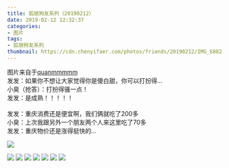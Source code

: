 ```yaml
---
title: 狐朋狗友系列（20190212）
date: 2019-02-12 12:32:37
categories:
- 图片
tags:
- 狐朋狗友系列
thumbnail: https://cdn.chenyifaer.com/photos/friends/20190212/IMG_6882.JPG
---
```


图片来自于<a href="https://weibo.com/p/1005051720171447" target="_blank">quanmmmmm</a><br/>发发：如果你不想让大家觉得你是傻白甜，你可以打扮得…<br />小臭（抢答）：打扮得骚一点！<br />发发：是成熟！！！！！<br /><br />发发：重庆消费还是便宜啊，我们俩就吃了200多<br />小臭：上次我跟另外一个朋友两个人来这里吃了70多<br />发发：重庆物价还是涨得挺快的… ​​​ 

![](https://cdn.chenyifaer.com/photos/friends/20190212/IMG_6882.JPG)

<!--more-->

![](https://cdn.chenyifaer.com/photos/friends/20190212/IMG_6883.JPG)
![](https://cdn.chenyifaer.com/photos/friends/20190212/IMG_6884.JPG)
![](https://cdn.chenyifaer.com/photos/friends/20190212/IMG_6885.JPG)
![](https://cdn.chenyifaer.com/photos/friends/20190212/IMG_6886.JPG)
![](https://cdn.chenyifaer.com/photos/friends/20190212/IMG_6887.JPG)
![](https://cdn.chenyifaer.com/photos/friends/20190212/IMG_6888.JPG)
![](https://cdn.chenyifaer.com/photos/friends/20190212/IMG_6889.JPG)
